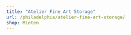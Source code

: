 ```yaml
---
title: "Atelier Fine Art Storage"
url: /philadelphia/atelier-fine-art-storage/
shop: Mieten
---
```


